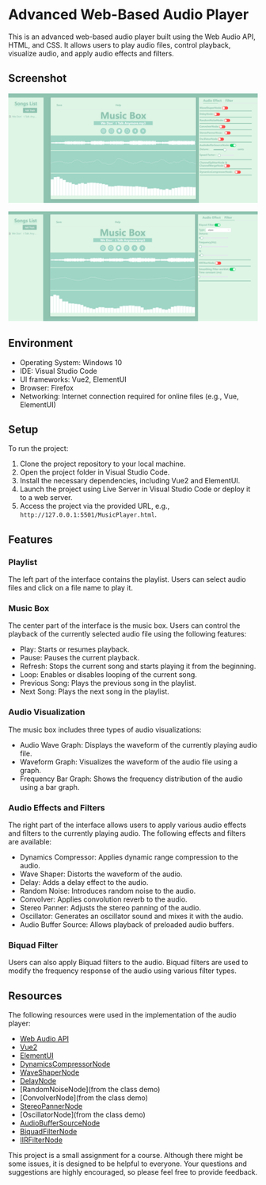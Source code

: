 # Advanced Web-Based Audio Player

This is an advanced web-based audio player built using the Web Audio API, HTML, and CSS. It allows users to play audio files, control playback, visualize audio, and apply audio effects and filters.

## Screenshot

![image-20230607174630845](assets/image-20230607174630845-1686131198148-1.png)

![image-20230607174857076](assets/image-20230607174857076-1686131340908-3.png)

## Environment

- Operating System: Windows 10
- IDE: Visual Studio Code
- UI frameworks: Vue2, ElementUI
- Browser: Firefox
- Networking: Internet connection required for online files (e.g., Vue, ElementUI)

## Setup

To run the project:

1. Clone the project repository to your local machine.
2. Open the project folder in Visual Studio Code.
3. Install the necessary dependencies, including Vue2 and ElementUI.
4. Launch the project using Live Server in Visual Studio Code or deploy it to a web server.
5. Access the project via the provided URL, e.g., `http://127.0.0.1:5501/MusicPlayer.html`.

## Features

### Playlist

The left part of the interface contains the playlist. Users can select audio files and click on a file name to play it.

### Music Box

The center part of the interface is the music box. Users can control the playback of the currently selected audio file using the following features:

- Play: Starts or resumes playback.
- Pause: Pauses the current playback.
- Refresh: Stops the current song and starts playing it from the beginning.
- Loop: Enables or disables looping of the current song.
- Previous Song: Plays the previous song in the playlist.
- Next Song: Plays the next song in the playlist.

### Audio Visualization

The music box includes three types of audio visualizations:

- Audio Wave Graph: Displays the waveform of the currently playing audio file.
- Waveform Graph: Visualizes the waveform of the audio file using a graph.
- Frequency Bar Graph: Shows the frequency distribution of the audio using a bar graph.

### Audio Effects and Filters

The right part of the interface allows users to apply various audio effects and filters to the currently playing audio. The following effects and filters are available:

- Dynamics Compressor: Applies dynamic range compression to the audio.
- Wave Shaper: Distorts the waveform of the audio.
- Delay: Adds a delay effect to the audio.
- Random Noise: Introduces random noise to the audio.
- Convolver: Applies convolution reverb to the audio.
- Stereo Panner: Adjusts the stereo panning of the audio.
- Oscillator: Generates an oscillator sound and mixes it with the audio.
- Audio Buffer Source: Allows playback of preloaded audio buffers.

### Biquad Filter

Users can also apply Biquad filters to the audio. Biquad filters are used to modify the frequency response of the audio using various filter types.

## Resources

The following resources were used in the implementation of the audio player:

- [Web Audio API](https://developer.mozilla.org/en-US/docs/Web/API/Web_Audio_API)
- [Vue2](https://v2.vuejs.org/)
- [ElementUI](https://element.eleme.cn/#/en-US)
- [DynamicsCompressorNode](https://developer.mozilla.org/en-US/docs/Web/API/DynamicsCompressorNode)
- [WaveShaperNode](https://developer.mozilla.org/en-US/docs/Web/API/WaveShaperNode)
- [DelayNode](https://developer.mozilla.org/en-US/docs/Web/API/DelayNode)
- [RandomNoiseNode](from the class demo)
- [ConvolverNode](from the class demo)
- [StereoPannerNode](https://developer.mozilla.org/en-US/docs/Web/API/StereoPannerNode/StereoPannerNode)
- [OscillatorNode](from the class demo)
- [AudioBufferSourceNode](https://developer.mozilla.org/en-US/docs/Web/API/AudioBufferSourceNode)
- [BiquadFilterNode](https://developer.mozilla.org/en-US/docs/Web/API/BiquadFilterNode)
- [IIRFilterNode](https://developer.mozilla.org/en-US/docs/Web/API/IIRFilterNode)



This project is a small assignment for a course. Although there might be some issues, it is designed to be helpful to everyone. Your questions and suggestions are highly encouraged, so please feel free to provide feedback.